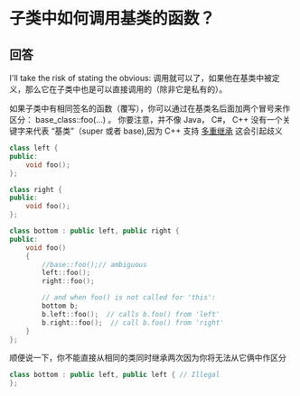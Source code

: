 # 子类中如何调用基类的函数？

## 回答

I'll take the risk of stating the obvious: 调用就可以了，如果他在基类中被定义，那么它在子类中也是可以直接调用的（除非它是私有的）。

如果子类中有相同签名的函数（覆写），你可以通过在基类名后面加两个冒号来作区分： base_class::foo(...) 。 你要注意，并不像 Java， C#， C++ 没有一个关键字来代表 “基类”（super 或者 base),因为 C++ 支持 [多重继承](http://en.wikipedia.org/wiki/Multiple_inheritance) 这会引起歧义

```C++
class left {
public:
    void foo();
};

class right {
public:
    void foo();
};

class bottom : public left, public right {
public:
    void foo()
    {
        //base::foo();// ambiguous
        left::foo();
        right::foo();

        // and when foo() is not called for 'this':
        bottom b;
        b.left::foo();  // calls b.foo() from 'left'
        b.right::foo();  // call b.foo() from 'right'
    }
};
```

顺便说一下，你不能直接从相同的类同时继承两次因为你将无法从它俩中作区分

```C++
class bottom : public left, public left { // Illegal
};
```
